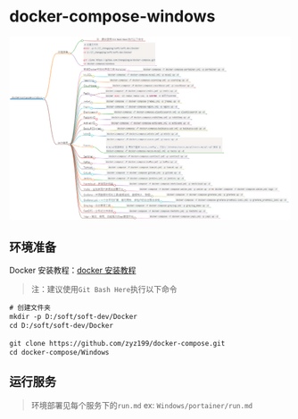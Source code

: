 # docker-compose-windows

![docker-compose-windows.png](./image/docker-compose-windows.png)

## 环境准备

Docker 安装教程：[docker 安装教程](./基础/win10专业版使用Docker安装开发环境/安装.md)

> 注：建议使用`Git Bash Here`执行以下命令

```shell script
# 创建文件夹
mkdir -p D:/soft/soft-dev/Docker
cd D:/soft/soft-dev/Docker

git clone https://github.com/zyz199/docker-compose.git
cd docker-compose/Windows
```

## 运行服务

> 环境部署见每个服务下的`run.md`
> ex: `Windows/portainer/run.md`
